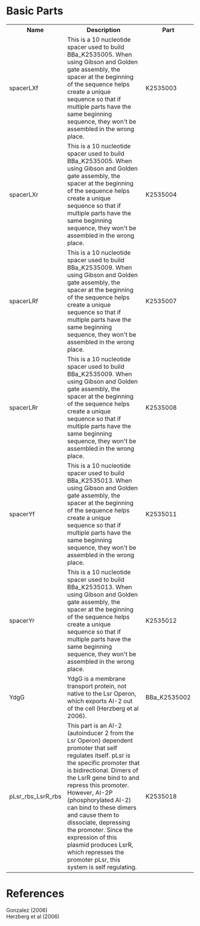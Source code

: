 # Basic Parts 

<table style="width:100%" id="parts">
	<tr>
		<th>Name</th>
		<th>Description</th> 
		<th>Part</th>
	</tr>
	<tr>
		<td>spacerLXf</td>
		<td>This is a 10 nucleotide spacer used to build BBa_K2535005. When using Gibson and Golden gate assembly, the spacer at the beginning of the sequence helps create a unique sequence so that if multiple parts have the same beginning sequence, they won't be assembled in the wrong place. </td>
		<td> K2535003</td>
	</tr>
	<tr>
		<td>spacerLXr </td>
		<td>This is a 10 nucleotide spacer used to build BBa_K2535005. When using Gibson and Golden gate assembly, the spacer at the beginning of the sequence helps create a unique sequence so that if multiple parts have the same beginning sequence, they won't be assembled in the wrong place. </td>
		<td>K2535004</td>
	</tr>
	<tr>
		<td>spacerLRf </td>
		<td>This is a 10 nucleotide spacer used to build BBa_K2535009. When using Gibson and Golden gate assembly, the spacer at the beginning of the sequence helps create a unique sequence so that if multiple parts have the same beginning sequence, they won't be assembled in the wrong place. </td>
		<td>K2535007</td>
	</tr>
	<tr>
		<td>spacerLRr </td>
		<td>This is a 10 nucleotide spacer used to build BBa_K2535009. When using Gibson and Golden gate assembly, the spacer at the beginning of the sequence helps create a unique sequence so that if multiple parts have the same beginning sequence, they won't be assembled in the wrong place.</td>
		<td>K2535008 </td>
	</tr>
	<tr>
		<td>spacerYf </td>
		<td>This is a 10 nucleotide spacer used to build BBa_K2535013. When using Gibson and Golden gate assembly, the spacer at the beginning of the sequence helps create a unique sequence so that if multiple parts have the same beginning sequence, they won't be assembled in the wrong place.</td>
		<td> K2535011</td>
	</tr>
	<tr>
		<td>spacerYr</td>
		<td>This is a 10 nucleotide spacer used to build BBa_K2535013. When using Gibson and Golden gate assembly, the spacer at the beginning of the sequence helps create a unique sequence so that if multiple parts have the same beginning sequence, they won't be assembled in the wrong place.</td>
		<td>K2535012</td>
	</tr>
	<tr>
		<td>YdgG </td>
		<td> YdgG is a membrane transport protein, not native to the Lsr Operon, which exports AI-2 out of the cell (Herzberg et al 2006).</td>
		<td> BBa_K2535002</td>
	</tr>
	<tr>
		<td>pLsr_rbs_LsrR_rbs </td>
		<td>This part is an AI-2 (autoinducer 2 from the Lsr Operon) dependent promoter that self regulates itself. pLsr is the specific promoter that is bidirectional. Dimers of the LsrR gene bind to and repress this promoter. However, AI-2P (phosphorylated AI-2) can bind to these dimers and cause them to dissociate, depressing the promoter.  Since the expression of this plasmid produces LsrR, which represses the promoter pLsr, this system is self regulating. </td>
		<td>K2535018</td>
	</tr>
</table>

# References 
Gonzalez (2006)   
Herzberg et al (2006)  